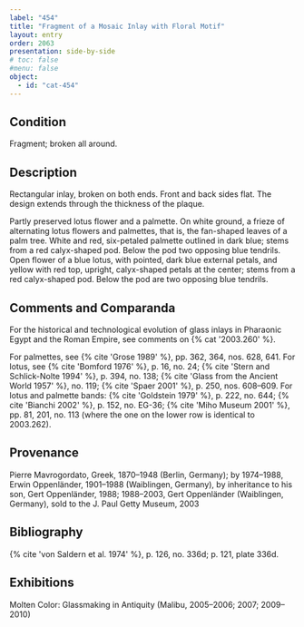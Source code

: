 ```yaml
---
label: "454"
title: "Fragment of a Mosaic Inlay with Floral Motif"
layout: entry
order: 2063
presentation: side-by-side
# toc: false
#menu: false 
object:
  - id: "cat-454"
---
```


## Condition

Fragment; broken all around.

## Description

Rectangular inlay, broken on both ends. Front and back sides flat. The design extends through the thickness of the plaque.

Partly preserved lotus flower and a palmette. On white ground, a frieze of alternating lotus flowers and palmettes, that is, the fan-shaped leaves of a palm tree. White and red, six-petaled palmette outlined in dark blue; stems from a red calyx-shaped pod. Below the pod two opposing blue tendrils. Open flower of a blue lotus, with pointed, dark blue external petals, and yellow with red top, upright, calyx-shaped petals at the center; stems from a red calyx-shaped pod. Below the pod are two opposing blue tendrils.

## Comments and Comparanda

For the historical and technological evolution of glass inlays in Pharaonic Egypt and the Roman Empire, see comments on {% cat '2003.260' %}.

For palmettes, see {% cite 'Grose 1989' %}, pp. 362, 364, nos. 628, 641. For lotus, see {% cite 'Bomford 1976' %}, p. 16, no. 24; {% cite 'Stern and Schlick-Nolte 1994' %}, p. 394, no. 138; {% cite 'Glass from the Ancient World 1957' %}, no. 119; {% cite 'Spaer 2001' %}, p. 250, nos. 608–609. For lotus and palmette bands: {% cite 'Goldstein 1979' %}, p. 222, no. 644; {% cite 'Bianchi 2002' %}, p. 152, no. EG-36; {% cite 'Miho Museum 2001' %}, pp. 81, 201, no. 113 (where the one on the lower row is identical to 2003.262).

## Provenance

Pierre Mavrogordato, Greek, 1870–1948 (Berlin, Germany); by 1974–1988, Erwin Oppenländer, 1901–1988 (Waiblingen, Germany), by inheritance to his son, Gert Oppenländer, 1988; 1988–2003, Gert Oppenländer (Waiblingen, Germany), sold to the J. Paul Getty Museum, 2003

## Bibliography

{% cite 'von Saldern et al. 1974' %}, p. 126, no. 336d; p. 121, plate 336d.

## Exhibitions

Molten Color: Glassmaking in Antiquity (Malibu, 2005–2006; 2007; 2009–2010)